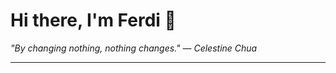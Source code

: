 <h1>Hi there, I'm Ferdi 👋</h1>

<p><em>
  "By changing nothing, nothing changes." — Celestine Chua
</em></p>

---
